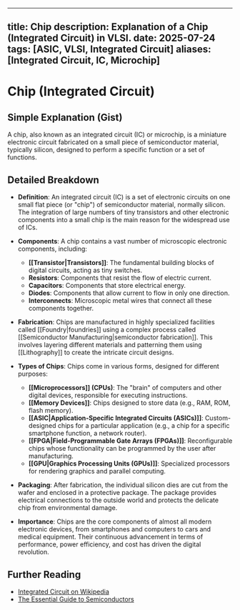 
---
title: Chip
description: Explanation of a Chip (Integrated Circuit) in VLSI.
date: 2025-07-24
tags: [ASIC, VLSI, Integrated Circuit]
aliases: [Integrated Circuit, IC, Microchip]
---

# Chip (Integrated Circuit)

## Simple Explanation (Gist)
A chip, also known as an integrated circuit (IC) or microchip, is a miniature electronic circuit fabricated on a small piece of semiconductor material, typically silicon, designed to perform a specific function or a set of functions.

## Detailed Breakdown

*   **Definition**: An integrated circuit (IC) is a set of electronic circuits on one small flat piece (or "chip") of semiconductor material, normally silicon. The integration of large numbers of tiny transistors and other electronic components into a small chip is the main reason for the widespread use of ICs.

*   **Components**: A chip contains a vast number of microscopic electronic components, including:
    *   **[[Transistor|Transistors]]**: The fundamental building blocks of digital circuits, acting as tiny switches.
    *   **Resistors**: Components that resist the flow of electric current.
    *   **Capacitors**: Components that store electrical energy.
    *   **Diodes**: Components that allow current to flow in only one direction.
    *   **Interconnects**: Microscopic metal wires that connect all these components together.

*   **Fabrication**: Chips are manufactured in highly specialized facilities called [[Foundry|foundries]] using a complex process called [[Semiconductor Manufacturing|semiconductor fabrication]]. This involves layering different materials and patterning them using [[Lithography]] to create the intricate circuit designs.

*   **Types of Chips**: Chips come in various forms, designed for different purposes:
    *   **[[Microprocessors]] (CPUs)**: The "brain" of computers and other digital devices, responsible for executing instructions.
    *   **[[Memory Devices]]**: Chips designed to store data (e.g., RAM, ROM, flash memory).
    *   **[[ASIC|Application-Specific Integrated Circuits (ASICs)]]**: Custom-designed chips for a particular application (e.g., a chip for a specific smartphone function, a network router).
    *   **[[FPGA|Field-Programmable Gate Arrays (FPGAs)]]**: Reconfigurable chips whose functionality can be programmed by the user after manufacturing.
    *   **[[GPU|Graphics Processing Units (GPUs)]]**: Specialized processors for rendering graphics and parallel computing.

*   **Packaging**: After fabrication, the individual silicon dies are cut from the wafer and enclosed in a protective package. The package provides electrical connections to the outside world and protects the delicate chip from environmental damage.

*   **Importance**: Chips are the core components of almost all modern electronic devices, from smartphones and computers to cars and medical equipment. Their continuous advancement in terms of performance, power efficiency, and cost has driven the digital revolution.

## Further Reading

*   [Integrated Circuit on Wikipedia](https://en.wikipedia.org/wiki/Integrated_circuit)
*   [The Essential Guide to Semiconductors](https://www.amazon.com/Essential-Guide-Semiconductors-Jim-Turley/dp/013046404X)
